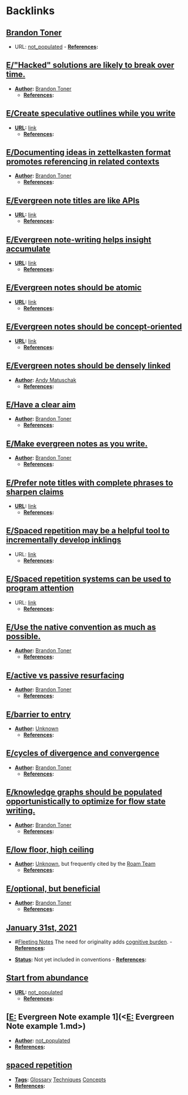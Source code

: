 
# Backlinks
## [Brandon Toner](<Brandon Toner.md>)
- URL: [not_populated](<not_populated.md>)
            - **[References](<References.md>):**

## [E/"Hacked" solutions are likely to break over time.](<E/"Hacked" solutions are likely to break over time..md>)
- **[Author](<Author.md>):** [Brandon Toner](<Brandon Toner.md>)
    - **[References](<References.md>):**

## [E/Create speculative outlines while you write](<E/Create speculative outlines while you write.md>)
- **[URL](<URL.md>):** [link](https://notes.andymatuschak.org/About_these_notes?stackedNotes=z3SjnvsB5aR2ddsycyXofbYR7fCxo7RmKW2be&stackedNotes=z2uXyfV67dnWLUKg1iDbsrHk3DGjtNWTxSTah)
    - **[References](<References.md>):**

## [E/Documenting ideas in zettelkasten format promotes referencing in related contexts](<E/Documenting ideas in zettelkasten format promotes referencing in related contexts.md>)
- **[Author](<Author.md>):** [Brandon Toner](<Brandon Toner.md>)
    - **[References](<References.md>):**

## [E/Evergreen note titles are like APIs](<E/Evergreen note titles are like APIs.md>)
- **[URL](<URL.md>):** [link](https://notes.andymatuschak.org/About_these_notes?stackedNotes=z3SjnvsB5aR2ddsycyXofbYR7fCxo7RmKW2be&stackedNotes=z6cFzJWgj9vZpnrQsjrZ8yCNREzCTgyFeVZTb&stackedNotes=z6M8kex6kDF2FT6MWqAMDQddsqUr8sphLmyy1&stackedNotes=z6bci25mVUBNFdVWSrQNKr6u7AZ1jFzfTVbMF&stackedNotes=z3XP5GRmd9z1D2qCE7pxUvbeSVeQuMiqz9x1C)
    - **[References](<References.md>):**

## [E/Evergreen note-writing helps insight accumulate](<E/Evergreen note-writing helps insight accumulate.md>)
- **[URL](<URL.md>):** [link](https://notes.andymatuschak.org/About_these_notes?stackedNotes=z3SjnvsB5aR2ddsycyXofbYR7fCxo7RmKW2be&stackedNotes=z6cFzJWgj9vZpnrQsjrZ8yCNREzCTgyFeVZTb)
    - **[References](<References.md>):**

## [E/Evergreen notes should be atomic](<E/Evergreen notes should be atomic.md>)
- **[URL](<URL.md>):** [link](https://notes.andymatuschak.org/About_these_notes?stackedNotes=z3SjnvsB5aR2ddsycyXofbYR7fCxo7RmKW2be&stackedNotes=z6cFzJWgj9vZpnrQsjrZ8yCNREzCTgyFeVZTb&stackedNotes=z6M8kex6kDF2FT6MWqAMDQddsqUr8sphLmyy1&stackedNotes=z6bci25mVUBNFdVWSrQNKr6u7AZ1jFzfTVbMF&stackedNotes=z3XP5GRmd9z1D2qCE7pxUvbeSVeQuMiqz9x1C&stackedNotes=z3KmNj3oKKSTJfqdfSEBzTQiCVGoC4GfK3rYW&stackedNotes=z4Rrmh17vMBbauEGnFPTZSK3UmdsGExLRfZz1)
    - **[References](<References.md>):**

## [E/Evergreen notes should be concept-oriented](<E/Evergreen notes should be concept-oriented.md>)
- **[URL](<URL.md>):** [link](https://notes.andymatuschak.org/About_these_notes?stackedNotes=z3SjnvsB5aR2ddsycyXofbYR7fCxo7RmKW2be&stackedNotes=z6cFzJWgj9vZpnrQsjrZ8yCNREzCTgyFeVZTb&stackedNotes=z6M8kex6kDF2FT6MWqAMDQddsqUr8sphLmyy1&stackedNotes=z6bci25mVUBNFdVWSrQNKr6u7AZ1jFzfTVbMF)
    - **[References](<References.md>):**

## [E/Evergreen notes should be densely linked](<E/Evergreen notes should be densely linked.md>)
- **[Author](<Author.md>):** [Andy Matuschak](<Andy Matuschak.md>)
    - **[References](<References.md>):**

## [E/Have a clear aim](<E/Have a clear aim.md>)
- **[Author](<Author.md>):** [Brandon Toner](<Brandon Toner.md>)
    - **[References](<References.md>):**

## [E/Make evergreen notes as you write.](<E/Make evergreen notes as you write..md>)
- **[Author](<Author.md>):** [Brandon Toner](<Brandon Toner.md>)
    - **[References](<References.md>):**

## [E/Prefer note titles with complete phrases to sharpen claims](<E/Prefer note titles with complete phrases to sharpen claims.md>)
- **[URL](<URL.md>):** [link](https://notes.andymatuschak.org/About_these_notes?stackedNotes=z3SjnvsB5aR2ddsycyXofbYR7fCxo7RmKW2be&stackedNotes=z6cFzJWgj9vZpnrQsjrZ8yCNREzCTgyFeVZTb&stackedNotes=z6M8kex6kDF2FT6MWqAMDQddsqUr8sphLmyy1&stackedNotes=z6bci25mVUBNFdVWSrQNKr6u7AZ1jFzfTVbMF&stackedNotes=z3XP5GRmd9z1D2qCE7pxUvbeSVeQuMiqz9x1C&stackedNotes=z3KmNj3oKKSTJfqdfSEBzTQiCVGoC4GfK3rYW)
    - **[References](<References.md>):**

## [E/Spaced repetition may be a helpful tool to incrementally develop inklings](<E/Spaced repetition may be a helpful tool to incrementally develop inklings.md>)
- URL: [link](https://notes.andymatuschak.org/z7iCjRziX6V6unNWL81yc2dJicpRw2Cpp9MfQ)
    - **[References](<References.md>):**

## [E/Spaced repetition systems can be used to program attention](<E/Spaced repetition systems can be used to program attention.md>)
- URL: [link](https://notes.andymatuschak.org/z2gqazXUkf9qyFjMQg4W3dw6yegnAJszvDywN)
    - **[References](<References.md>):**

## [E/Use the native convention as much as possible.](<E/Use the native convention as much as possible..md>)
- **[Author](<Author.md>):** [Brandon Toner](<Brandon Toner.md>)
    - **[References](<References.md>):**

## [E/active vs passive resurfacing](<E/active vs passive resurfacing.md>)
- **[Author](<Author.md>):** [Brandon Toner](<Brandon Toner.md>)
    - **[References](<References.md>):**

## [E/barrier to entry](<E/barrier to entry.md>)
- **[Author](<Author.md>):** [Unknown](<Unknown.md>)
    - **[References](<References.md>):**

## [E/cycles of divergence and convergence](<E/cycles of divergence and convergence.md>)
- **[Author](<Author.md>):** [Brandon Toner](<Brandon Toner.md>)
    - **[References](<References.md>):**

## [E/knowledge graphs should be populated opportunistically to optimize for flow state writing.](<E/knowledge graphs should be populated opportunistically to optimize for flow state writing..md>)
- **[Author](<Author.md>):**  [Brandon Toner](<Brandon Toner.md>)
    - **[References](<References.md>):**

## [E/low floor, high ceiling](<E/low floor, high ceiling.md>)
- **[Author](<Author.md>):** [Unknown](<Unknown.md>), but frequently cited by the [Roam Team](<Roam Team.md>)
    - **[References](<References.md>):**

## [E/optional, but beneficial](<E/optional, but beneficial.md>)
- **[Author](<Author.md>):** [Brandon Toner](<Brandon Toner.md>)
    - **[References](<References.md>):**

## [January 31st, 2021](<January 31st, 2021.md>)
- #[Fleeting Notes](<Fleeting Notes.md>) The need for originality adds [cognitive burden](<cognitive burden.md>).
                    - **[References](<References.md>):**

- **[Status](<Status.md>):** Not yet included in conventions
            - **[References](<References.md>):**

## [Start from abundance](<Start from abundance.md>)
- **[URL](<URL.md>):** [not_populated](<not_populated.md>)
    - **[References](<References.md>):**

## [[E:](<[E:.md>) Evergreen Note example 1](<[E:](<E:.md>) Evergreen Note example 1.md>)
- **[Author](<Author.md>):** [not_populated](<not_populated.md>)
- **[References](<References.md>):**

## [spaced repetition](<spaced repetition.md>)
- **[Tags](<Tags.md>):** [Glossary](<Glossary.md>) [Techniques](<Techniques.md>) [Concepts](<Concepts.md>)
- **[References](<References.md>):**

